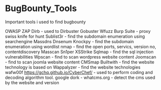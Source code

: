 # BugBounty_Tools
Important tools i used to find bugbounty


OWASP ZAP
Dirb  - used to 
Dirbuster
Gobuster
Wfuzz
Burp Suite - proxy swiss knife for hunt 
Sublist3r - find the subdomain enumeration using searchengine
Massdns
Dnsenum
Knockpy - find the subdomain enumeration using wordlist 
nmap - find the open ports, servics, version no, contentdiscovery 
Masscan
Sn1per
XSStrike
Sqlmap - find the sql injection vulnerabilities 
Wpscan - find to scan wordpress website content
Joomscan - find to scan joomla website content
CMSmap 
Builtwith  - find the website technology is based on 
Wappalyzer - find the website technologies 
wafw00f
https://gchq.github.io/CyberChef/  - used to perform coding and decoding algorithm tool. 
google dork - 
whatcms.org - detect the  cms used by the website and version 
